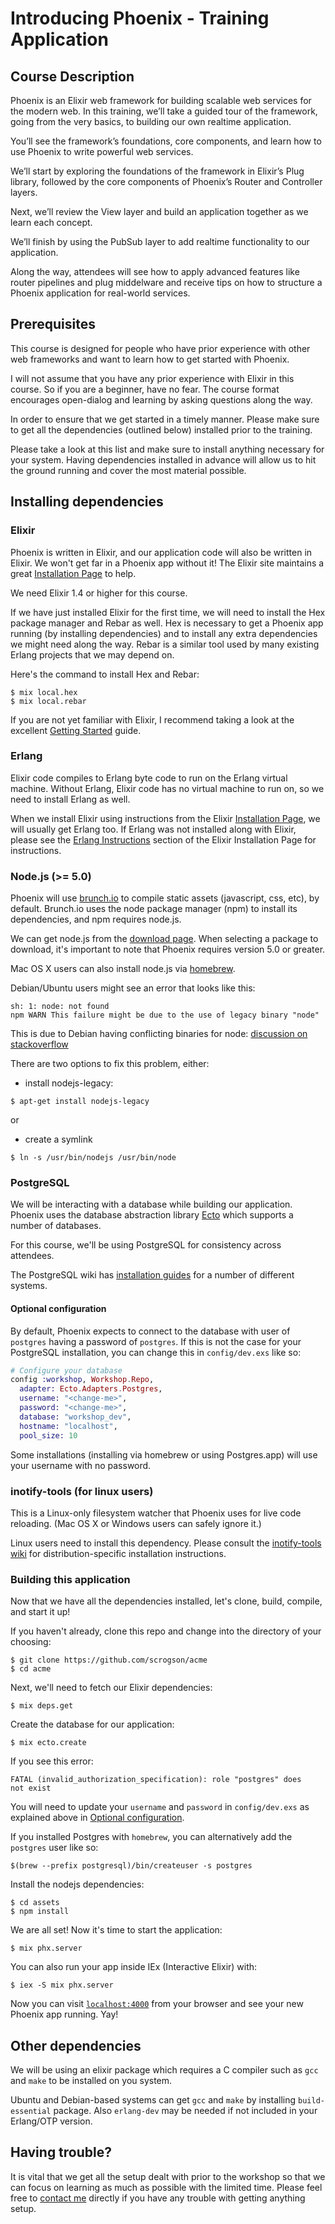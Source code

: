 # Introducing Phoenix - Training Application

## Course Description

Phoenix is an Elixir web framework for building scalable web services for the
modern web. In this training, we’ll take a guided tour of the framework, going
from the very basics, to building our own realtime application.

You’ll see the framework’s foundations, core components, and learn how to use
Phoenix to write powerful web services.

We’ll start by exploring the foundations of the framework in Elixir’s Plug
library, followed by the core components of Phoenix’s Router and Controller
layers.

Next, we’ll review the View layer and build an application together as we learn
each concept.

We’ll finish by using the PubSub layer to add realtime functionality to our
application.

Along the way, attendees will see how to apply advanced features like router
pipelines and plug middelware and receive tips on how to structure a Phoenix
application for real-world services.

## Prerequisites

This course is designed for people who have prior experience with other web
frameworks and want to learn how to get started with Phoenix.

I will not assume that you have any prior experience with Elixir in this course.
So if you are a beginner, have no fear. The course format encourages open-dialog
and learning by asking questions along the way.

In order to ensure that we get started in a timely manner. Please make sure to
get all the dependencies (outlined below) installed prior to the training.

Please take a look at this list and make sure to install anything necessary for
your system. Having dependencies installed in advance will allow us to hit the
ground running and cover the most material possible.

## Installing dependencies

### Elixir

Phoenix is written in Elixir, and our application code will also be written in
Elixir. We won't get far in a Phoenix app without it! The Elixir site maintains
a great [Installation Page](http://elixir-lang.org/install.html) to help.

We need Elixir 1.4 or higher for this course.

If we have just installed Elixir for the first time, we will need to install the
Hex package manager and Rebar as well. Hex is necessary to get a Phoenix app
running (by installing dependencies) and to install any extra dependencies we might need
along the way. Rebar is a similar tool used by many existing Erlang projects
that we may depend on.

Here's the command to install Hex and Rebar:

```console
$ mix local.hex
$ mix local.rebar
```

If you are not yet familiar with Elixir, I recommend taking a look at the excellent
[Getting Started](http://elixir-lang.org/getting-started/introduction.html) guide.

### Erlang

Elixir code compiles to Erlang byte code to run on the Erlang virtual machine.
Without Erlang, Elixir code has no virtual machine to run on, so we need to
install Erlang as well.

When we install Elixir using instructions from the Elixir [Installation Page](http://elixir-lang.org/install.html),
we will usually get Erlang too. If Erlang was not installed along with Elixir,
please see the [Erlang Instructions](http://elixir-lang.org/install.html#installing-erlang)
section of the Elixir Installation Page for instructions.

### Node.js (>= 5.0)

Phoenix will use [brunch.io](http://brunch.io/) to compile static assets
(javascript, css, etc), by default. Brunch.io uses the node package manager
(npm) to install its dependencies, and npm requires node.js.

We can get node.js from the [download page](https://nodejs.org/download/). When
selecting a package to download, it's important to note that Phoenix requires
version 5.0 or greater.

Mac OS X users can also install node.js via [homebrew](http://brew.sh/).

Debian/Ubuntu users might see an error that looks like this:

```console
sh: 1: node: not found
npm WARN This failure might be due to the use of legacy binary "node"
```

This is due to Debian having conflicting binaries for node: [discussion on
stackoverflow](http://stackoverflow.com/questions/21168141/can-not-install-packages-using-node-package-manager-in-ubuntu)

There are two options to fix this problem, either:

- install nodejs-legacy:
```console
$ apt-get install nodejs-legacy
```
or
- create a symlink
```console
$ ln -s /usr/bin/nodejs /usr/bin/node
```

### PostgreSQL

We will be interacting with a database while building our application. Phoenix
uses the database abstraction library [Ecto](https://github.com/elixir-ecto/ecto)
which supports a number of databases.

For this course, we'll be using PostgreSQL for consistency across attendees.

The PostgreSQL wiki has [installation guides](https://wiki.postgresql.org/wiki/Detailed_installation_guides) for
a number of different systems.

#### Optional configuration

By default, Phoenix expects to connect to the database with user of `postgres`
having a password of `postgres`. If this is not the case for your PostgreSQL
installation, you can change this in `config/dev.exs` like so:

```ex
# Configure your database
config :workshop, Workshop.Repo,
  adapter: Ecto.Adapters.Postgres,
  username: "<change-me>",
  password: "<change-me>",
  database: "workshop_dev",
  hostname: "localhost",
  pool_size: 10
```

Some installations (installing via homebrew or using Postgres.app)
will use your username with no password.

### inotify-tools (for linux users)

This is a Linux-only filesystem watcher that Phoenix uses for live code
reloading. (Mac OS X or Windows users can safely ignore it.)

Linux users need to install this dependency. Please consult the
[inotify-tools wiki](https://github.com/rvoicilas/inotify-tools/wiki) for
distribution-specific installation instructions.

### Building this application

Now that we have all the dependencies installed, let's clone, build, compile,
and start it up!

If you haven't already, clone this repo and change into the directory of your
choosing:

```shell
$ git clone https://github.com/scrogson/acme
$ cd acme
```

Next, we'll need to fetch our Elixir dependencies:

```shell
$ mix deps.get
```

Create the database for our application:

```shell
$ mix ecto.create
```

If you see this error:

```shell
FATAL (invalid_authorization_specification): role "postgres" does
not exist
```

You will need to update your `username` and `password` in `config/dev.exs` as
explained above in [Optional configuration](#optional-configuration).

If you installed Postgres with `homebrew`, you can alternatively add
the `postgres` user like so:

```shell
$(brew --prefix postgresql)/bin/createuser -s postgres
```

Install the nodejs dependencies:

```shell
$ cd assets
$ npm install
```

We are all set! Now it's time to start the application:

```shell
$ mix phx.server
```

You can also run your app inside IEx (Interactive Elixir) with:

```shell
$ iex -S mix phx.server
```

Now you can visit [`localhost:4000`](http://localhost:4000) from
your browser and see your new Phoenix app running. Yay!

## Other dependencies

We will be using an elixir package which requires a C compiler such
as `gcc` and `make` to be installed on you system.

Ubuntu and Debian-based systems can get `gcc` and `make` by installing
`build-essential` package. Also `erlang-dev` may be needed if not included in your
Erlang/OTP version.

## Having trouble?

It is vital that we get all the setup dealt with prior to the workshop so that
we can focus on learning as much as possible with the limited time. Please feel
free to [contact me](mailto:scrogson@gmail.com) directly if you have any trouble
with getting anything setup.
